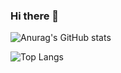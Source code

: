 ### Hi there 👋

![Anurag's GitHub stats](https://github-readme-stats.vercel.app/api?username=manhleodz&show_icons=true&theme=radical)

![Top Langs](https://github-readme-stats.vercel.app/api/top-langs/?username=manhleodz&layout=compact&theme=radical) 
<!--
**manhleodz/manhleodz** is a ✨ _special_ ✨ repository because its `README.md` (this file) appears on your GitHub profile.

Here are some ideas to get you started:

- 🔭 I’m currently working on ...
- 🌱 I’m currently learning ...
- 👯 I’m looking to collaborate on ...
- 🤔 I’m looking for help with ...
- 💬 Ask me about ...
- 📫 How to reach me: ...
- 😄 Pronouns: ...
- ⚡ Fun fact: ...
-->
